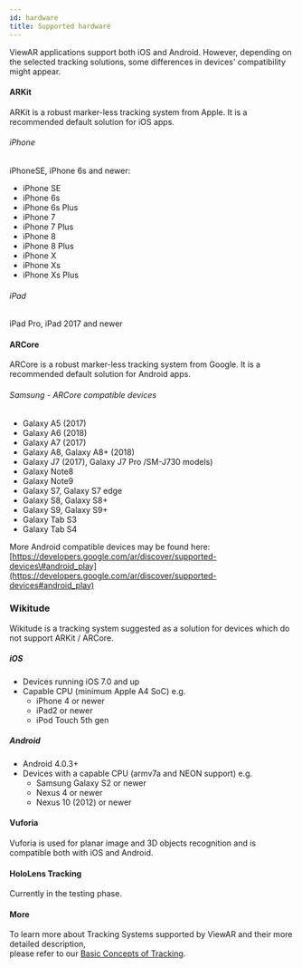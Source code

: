 ```yaml
---
id: hardware
title: Supported hardware
---
```


ViewAR applications support both iOS and Android. However, depending on the selected tracking solutions, some differences in devices' compatibility might appear.

#### ARKit

ARKit is a robust marker-less tracking system from Apple. It is a recommended default solution for iOS apps.

###### iPhone

iPhoneSE, iPhone 6s and newer:

- iPhone SE
- iPhone 6s
- iPhone 6s Plus
- iPhone 7
- iPhone 7 Plus
- iPhone 8
- iPhone 8 Plus
- iPhone X
- iPhone Xs
- iPhone Xs Plus

###### iPad

iPad Pro, iPad 2017 and newer

#### ARCore

ARCore is a robust marker-less tracking system from Google. It is a recommended default solution for Android apps.

###### Samsung - ARCore compatible devices

- Galaxy A5 \(2017\)
- Galaxy A6 \(2018\)
- Galaxy A7 \(2017\)
- Galaxy A8, Galaxy A8+ \(2018\)
- Galaxy J7 \(2017\), Galaxy J7 Pro /SM-J730 models\)
- Galaxy Note8
- Galaxy Note9
- Galaxy S7, Galaxy S7 edge
- Galaxy S8, Galaxy S8+
- Galaxy S9, Galaxy S9+
- Galaxy Tab S3
- Galaxy Tab S4

More Android compatible devices may be found here: [https://developers.google.com/ar/discover/supported-devices\#android_play](https://developers.google.com/ar/discover/supported-devices#android_play)

### Wikitude

Wikitude is a tracking system suggested as a solution for devices which do not support ARKit / ARCore.

##### iOS

- Devices running iOS 7.0 and up
- Capable CPU \(minimum Apple A4 SoC\) e.g.
  - iPhone 4 or newer
  - iPad2 or newer
  - iPod Touch 5th gen

##### Android

- Android 4.0.3+
- Devices with a capable CPU \(armv7a and NEON support\) e.g.
  - Samsung Galaxy S2 or newer
  - Nexus 4 or newer
  - Nexus 10 \(2012\) or newer

#### Vuforia

Vuforia is used for planar image and 3D objects recognition and is compatible both with iOS and Android.

#### HoloLens Tracking

Currently in the testing phase.

#### More

To learn more about Tracking Systems supported by ViewAR and their more detailed description,  
please refer to our [Basic Concepts of Tracking](/docs/sdk/basic_concepts/tracking).
